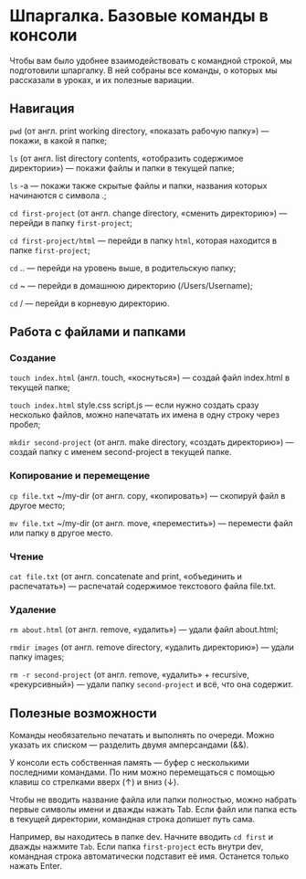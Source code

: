 # Шпаргалка. Базовые команды в консоли
Чтобы вам было удобнее взаимодействовать с командной строкой, мы подготовили шпаргалку. В ней собраны все команды, о которых мы рассказали в уроках, и их полезные вариации. 
## Навигация
`pwd` (от англ. print working directory, «показать рабочую папку») — покажи, в какой я папке;

`ls` (от англ. list directory contents, «отобразить содержимое директории») — покажи файлы и папки 
в текущей папке;

`ls` -a — покажи также скрытые файлы и папки, названия которых начинаются с символа .;

`cd first-project` (от англ. change directory, «сменить директорию») — перейди в папку `first-project`;

`cd first-project/html` — перейди в папку `html`, которая находится в папке `first-project`;

`cd` .. — перейди на уровень выше, в родительскую папку;

`cd` ~ — перейди в домашнюю директорию (/Users/Username);

`cd` / — перейди в корневую директорию.

## Работа с файлами и папками
### Создание
`touch index.html` (англ. touch, «коснуться») — создай файл index.html в текущей папке;

`touch index.html` style.css script.js — если нужно создать сразу несколько файлов, можно напечатать их имена в одну строку через пробел;

`mkdir second-project` (от англ. make directory, «создать директорию») — создай папку с именем second-project в текущей папке.

### Копирование и перемещение
`cp file.txt` ~/my-dir (от англ. copy, «копировать») — скопируй файл в другое место;

`mv file.txt` ~/my-dir (от англ. move, «переместить») — перемести файл или папку в другое место.

### Чтение
`cat file.txt` (от англ. concatenate and print, «объединить и распечатать») — распечатай содержимое текстового файла file.txt.
### Удаление
`rm about.html` (от англ. remove, «удалить») — удали файл about.html;

`rmdir images` (от англ. remove directory, «удалить директорию») — удали папку images;

`rm -r second-project` (от англ. remove, «удалить» + recursive, «рекурсивный») — удали папку `second-project` и всё, что она содержит.

## Полезные возможности
Команды необязательно печатать и выполнять по очереди. Можно указать их списком — разделить двумя амперсандами (&&).

У консоли есть собственная память — буфер с несколькими последними командами. По ним можно перемещаться с помощью клавиш со стрелками вверх (↑) и вниз (↓).

Чтобы не вводить название файла или папки полностью, можно набрать первые символы имени и дважды нажать Tab. Если файл или папка есть в текущей директории, командная строка допишет путь сама.

Например, вы находитесь в папке dev. Начните вводить `cd first` и дважды нажмите `Tab`. Если папка `first-project` есть внутри dev, командная строка автоматически подставит её имя. Останется только нажать Enter.